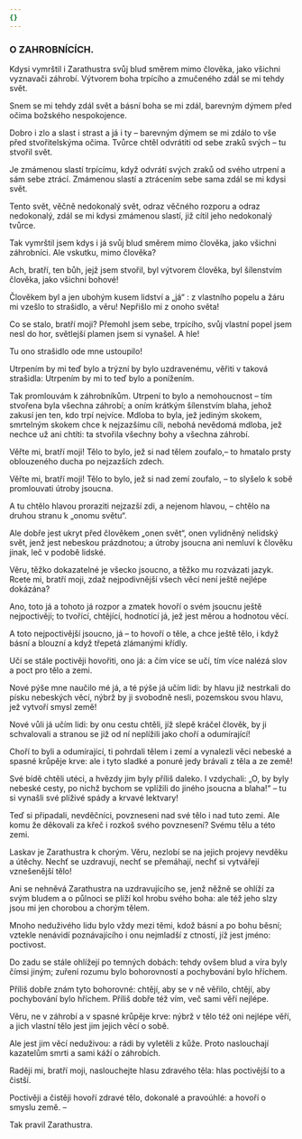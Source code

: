 ```yaml
---
{}
---
```


### O ZAHROBNÍCÍCH.

Kdysi vymrštil i Zarathustra svůj blud směrem mimo člověka, jako všichni vyznavači záhrobí. Výtvorem boha trpícího a zmučeného zdál se mi tehdy svět. 

Snem se mi tehdy zdál svět a básní boha se mi zdál, barevným dýmem před očima božského nespokojence. 

Dobro i zlo a slast i strast a já i ty – barevným dýmem se mi zdálo to vše před stvořitelskýma očima. Tvůrce chtěl odvrátiti od sebe zraků svých – tu stvořil svět. 

Je zmámenou slastí trpícímu, když odvrátí svých zraků od svého utrpení a sám sebe ztrácí. Zmámenou slastí a ztrácením sebe sama zdál se mi kdysi svět. 

Tento svět, věčně nedokonalý svět, odraz věčného rozporu a odraz nedokonalý, zdál se mi kdysi zmámenou slastí, již cítil jeho nedokonalý tvůrce. 

Tak vymrštil jsem kdys i já svůj blud směrem mimo člověka, jako všichni záhrobníci. Ale vskutku, mimo člověka? 

Ach, bratří, ten bůh, jejž jsem stvořil, byl výtvorem člověka, byl šílenstvím člověka, jako všichni bohové! 

Člověkem byl a jen ubohým kusem lidství a „já“ : z vlastního popelu a žáru mi vzešlo to strašidlo, a věru! Nepřišlo mi z onoho světa!

Co se stalo, bratří moji? Přemohl jsem sebe, trpícího, svůj vlastní popel jsem nesl do hor, světlejší plamen jsem si vynašel. A hle!

Tu ono strašidlo ode mne ustoupilo! 

Utrpením by mi teď bylo a trýzní by bylo uzdravenému, věřiti v taková strašidla: Utrpením by mi to teď bylo a ponížením.

Tak promlouvám k záhrobníkům. Utrpení to bylo a nemohoucnost – tím stvořena byla všechna záhrobí; a oním krátkým šílenstvím blaha, jehož zakusí jen ten, kdo trpí nejvíce. Mdloba to byla, jež jediným skokem, smrtelným skokem chce k nejzazšímu cíli, nebohá nevědomá mdloba, jež nechce už ani chtíti: ta stvořila všechny bohy a všechna záhrobí.

Věřte mi, bratří moji! Tělo to bylo, jež si nad tělem zoufalo,– to hmatalo prsty oblouzeného ducha po nejzazších zdech.

Věřte mi, bratří moji! Tělo to bylo, jež si nad zemí zoufalo, – to slyšelo k sobě promlouvati útroby jsoucna.

A tu chtělo hlavou proraziti nejzazší zdi, a nejenom hlavou, – chtělo na druhou stranu k „onomu světu“.

Ale dobře jest ukryt před člověkem „onen svět“, onen vylidněný nelidský svět, jenž jest nebeskou prázdnotou; a útroby jsoucna ani nemluví k člověku jinak, leč v podobě lidské.

Věru, těžko dokazatelné je všecko jsoucno, a těžko mu rozvázati jazyk. Rcete mi, bratří moji, zdaž nejpodivnější všech věcí není ještě nejlépe dokázána?

Ano, toto já a tohoto já rozpor a zmatek hovoří o svém jsoucnu ještě nejpoctivěji; to tvořící, chtějící, hodnotící já, jež jest měrou a hodnotou věcí.

A toto nejpoctivější jsoucno, já – to hovoří o těle, a chce ještě tělo, i když básní a blouzní a když třepetá zlámanými křídly.

Učí se stále poctivěji hovořiti, ono já: a čím více se učí, tím více nalézá slov a poct pro tělo a zemi.

Nové pýše mne naučilo mé já, a té pýše já učím lidi: by hlavu již nestrkali do písku nebeských věcí, nýbrž by ji svobodně nesli, pozemskou svou hlavu, jež vytvoří smysl země!

Nové vůli já učím lidi: by onu cestu chtěli, jíž slepě kráčel člověk, by ji schvalovali a stranou se již od ní neplížili jako choří a odumírající!

Choří to byli a odumírající, ti pohrdali tělem i zemí a vynalezli věci nebeské a spasné krůpěje krve: ale i tyto sladké a ponuré jedy brávali z těla a ze země!

Své bídě chtěli utéci, a hvězdy jim byly příliš daleko. I vzdychali: „O, by byly nebeské cesty, po nichž bychom se vplížili do jiného jsoucna a blaha!“ – tu si vynašli své plíživé spády a krvavé lektvary!

Teď si připadali, nevděčníci, povzneseni nad své tělo i nad tuto zemi. Ale komu že děkovali za křeč i rozkoš svého povznesení? Svému tělu a této zemi.

Laskav je Zarathustra k chorým. Věru, nezlobí se na jejich projevy nevděku a útěchy. Nechť se uzdravují, nechť se přemáhají, nechť si vytvářejí vznešenější tělo!

Ani se nehněvá Zarathustra na uzdravujícího se, jenž něžně se ohlíží za svým bludem a o půlnoci se plíží kol hrobu svého boha: ale též jeho slzy jsou mi jen chorobou a chorým tělem.

Mnoho neduživého lidu bylo vždy mezi těmi, kdož básní a po bohu běsní; vztekle nenávidí poznávajícího i onu nejmladší z ctností, jíž jest jméno: poctivost.

Do zadu se stále ohlížejí po temných dobách: tehdy ovšem blud a víra byly čímsi jiným; zuření rozumu bylo bohorovností a pochybování bylo hříchem.

Příliš dobře znám tyto bohorovné: chtějí, aby se v ně věřilo, chtějí, aby pochybování bylo hříchem. Příliš dobře též vím, več sami věří nejlépe.

Věru, ne v záhrobí a v spasné krůpěje krve: nýbrž v tělo též oni nejlépe věří, a jich vlastní tělo jest jim jejich věcí o sobě.

Ale jest jim věcí neduživou: a rádi by vyletěli z kůže. Proto naslouchají kazatelům smrti a sami káží o záhrobích.

Raději mi, bratří moji, naslouchejte hlasu zdravého těla: hlas poctivější to a čistší.

Poctivěji a čistěji hovoří zdravé tělo, dokonalé a pravoúhlé: a hovoří o smyslu země. –

  

Tak pravil Zarathustra.

